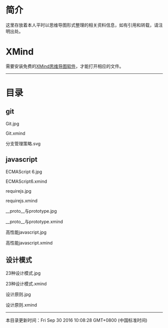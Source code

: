 
# 简介

这里存放着本人平时以思维导图形式整理的相关资料信息，如有引用和转载，请注明出处。

# XMind

需要安装免费的[XMind思维导图软件](http://www.xmindchina.net/)，才能打开相应的文件。

----------

# 目录

## git ##

Git.jpg

Git.xmind

分支管理策略.svg

## javascript ##

ECMAScript 6.jpg

ECMAScript6.xmind

requirejs.jpg

requirejs.xmind

__proto__与prototype.jpg

__proto__与prototype.xmind

高性能javascript.jpg

高性能javascript.xmind

## 设计模式 ##

23种设计模式.jpg

23种设计模式.xmind

设计原则.jpg

设计原则.xmind

----------
本目录更新时间：Fri Sep 30 2016 10:08:28 GMT+0800 (中国标准时间)

